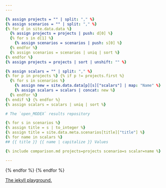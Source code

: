 ```yaml
---
---

{% assign projects = "" | split: "," %}
{% assign scenarios = "" | split: "," %}
{% for d in site.data.data %}
  {% assign projects = projects | push: d[0] %}
  {% for s in d[1] %}
    {% assign scenarios = scenarios | push: s[0] %}
  {% endfor %}
  {% assign scenarios = scenarios | uniq | sort %}
{% endfor %}
{% assign projects = projects | sort | unshift: "" %}

{% assign scalars = "" | split: "," %}
{% for p in projects %} {% if p != projects.first %}
  {% for s in scenarios %}
    {% assign new = site.data.data[p][s]["scalars"] | map: "Name" %}
    {% assign scalars = scalars | concat: new %}
  {% endfor %}
{% endif %} {% endfor %}
{% assign scalars = scalars | uniq | sort %}

# The `open_MODEX` results repository

{% for s in scenarios %}
{% assign title = s | to_integer %}
{% assign title = site.data.meta.scenarios[title]["title"] %}
{% for name in scalars %}
## {{ title }} {{ name | capitalize }} Values

{% include comparison.md projects=projects scenario=s scalar=name %}

---
```


{% endfor %}
{% endfor %}

[The jekyll playground.](playground.html)

